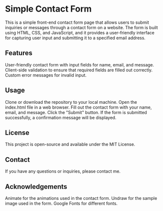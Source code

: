 <h1>Simple Contact Form</h1>
<p>
This is a simple front-end contact form page that allows users to submit inquiries or messages through a contact form on a website. The form is built using HTML, CSS, and JavaScript, and it provides a user-friendly interface for capturing user input and submitting it to a specified email address.</p>

<h2>Features</h2>
<p>
User-friendly contact form with input fields for name, email, and message.
Client-side validation to ensure that required fields are filled out correctly.
Custom error messages for invalid input.</p>

<h2>Usage</h2>
<p>
Clone or download the repository to your local machine.
Open the index.html file in a web browser.
Fill out the contact form with your name, email, and message.
Click the "Submit" button.
If the form is submitted successfully, a confirmation message will be displayed.
</p>
<h2>License</h2>
<p>
This project is open-source and available under the MIT License.
</p>
<h2>Contact</h2>
<p>
If you have any questions or inquiries, please contact me.
</p>
<h2>Acknowledgements</h2>
<p>
Animate for the animations used in the contact form.
Undraw for the sample image used in the form.
Google Fonts for different fonts.
</p>
